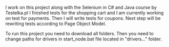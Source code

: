 I work on this project along with the Selenium in C# and Java course by Testelka.pl
I finished tests for the shopping cart and I am currently working on test for payments. Then I will write tests for coupons. 
Next step will be rewriting tests according to Page Object Model. 

To run this project you need to download all folders. Then you need to change paths for drivers in start_node.bat file located in "drivers..." folder. 

